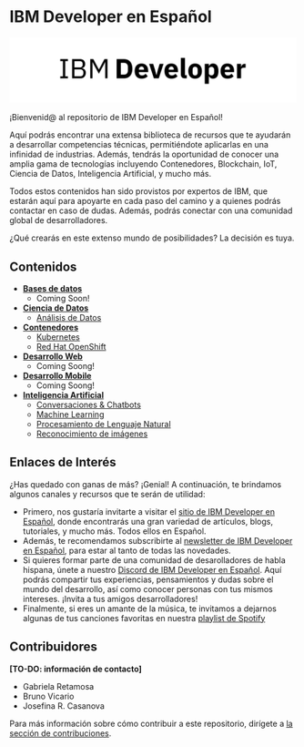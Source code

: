 # IBM Developer en Español

![IBM Developer Logo](/images/ibm_developer_logotype.png)

¡Bienvenid@ al repositorio de IBM Developer en Español!

Aquí podrás encontrar una extensa biblioteca de recursos que te ayudarán a desarrollar competencias técnicas, permitiéndote aplicarlas en una infinidad de industrias. Además, tendrás la oportunidad de conocer una amplia gama de tecnologías incluyendo Contenedores, Blockchain, IoT, Ciencia de Datos, Inteligencia Artificial, y mucho más. 

Todos estos contenidos han sido provistos por expertos de IBM, que estarán aquí para apoyarte en cada paso del camino y a quienes podrás contactar en caso de dudas. Además, podrás conectar con una comunidad global de desarrolladores.

¿Qué crearás en este extenso mundo de posibilidades? La decisión es tuya.

## Contenidos

- [**Bases de datos**](contenido/bases%20de%20datos/README.md)
  - Coming Soon!
- [**Ciencia de Datos**](contenido/ciencia%20de%20datos/README.md)
  - [Análisis de Datos](contenido/ciencia%20de%20datos/análisis%20de%20datos/README.md)
- [**Contenedores**](contenido/contenedores/README.md)
  - [Kubernetes](contenido/contenedores/Kubernetes/README.md)
  - [Red Hat OpenShift](contenido/contenedores/Red%20Hat%20OpenShift/README.md)
- [**Desarrollo Web**](contenido/desarollo%20web/README.md)
  - Coming Soong!
- [**Desarrollo Mobile**](contenido/desarollo%20mobile/README.md)
  - Coming Soong!
- [**Inteligencia Artificial**](contenido/inteligencia%20artificial/README.md)
  - [Conversaciones & Chatbots](contenido/inteligencia%20artificial/Conversaciones%20&%20Chatbots/README.md)
  - [Machine Learning](contenido/inteligencia%20artificial/Machine%20Learning/README.md)
  - [Procesamiento de Lenguaje Natural](contenido/inteligencia%20artificial/Procesamiento%20de%20Lenguaje%20Natural%20(NLP)/README.md)
  - [Reconocimiento de imágenes](contenido/inteligencia%20artificial/Reconocimiento%20de%20Imágenes/README.md)

## Enlaces de Interés

¿Has quedado con ganas de más? ¡Genial! A continuación, te brindamos algunos canales y recursos que te serán de utilidad:

- Primero, nos gustaría invitarte a visitar el [sitio de IBM Developer en Español](https://developer.ibm.com/es/), donde encontrarás una gran variedad de artículos, blogs, tutoriales, y mucho más. Todos ellos en Español.
- Además, te recomendamos subscribirte al [newsletter de IBM Developer en Español](http://ibm.biz/registronewsletter), para estar al tanto de todas las novedades.
- Si quieres formar parte de una comunidad de desarolladores de habla hispana, únete a nuestro [Discord de IBM Developer en Español](https://discord.gg/yBs8YSnx9m). Aquí podrás compartir tus experiencias, pensamientos y dudas sobre el mundo del desarrollo, así como conocer personas con tus mismos intereses. ¡Invita a tus amigos desarrolladores!
- Finalmente, si eres un amante de la música, te invitamos a dejarnos algunas de tus canciones favoritas en nuestra [playlist de Spotify](https://open.spotify.com/playlist/2PrxGrcA8MT6K8GLUhvI5R?si=6872d030d5eb4534)

## Contribuidores

**[TO-DO: información de contacto]**

- Gabriela Retamosa
- Bruno Vicario
- Josefina R. Casanova

Para más información sobre cómo contribuir a este repositorio, dirígete a [la sección de contribuciones](docs/CONTRIBUITING.md).